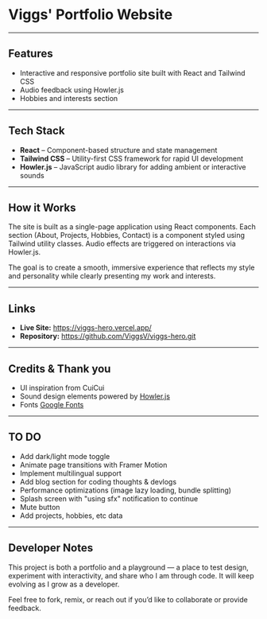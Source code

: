 # Viggs' Portfolio Website

---

## Features

- Interactive and responsive portfolio site built with React and Tailwind CSS
- Audio feedback using Howler.js
- Hobbies and interests section

---

## Tech Stack

- **React** – Component-based structure and state management
- **Tailwind CSS** – Utility-first CSS framework for rapid UI development
- **Howler.js** – JavaScript audio library for adding ambient or interactive sounds

---

## How it Works

The site is built as a single-page application using React components. Each section (About, Projects, Hobbies, Contact) is a component styled using Tailwind utility classes. Audio effects are triggered on interactions via Howler.js.

The goal is to create a smooth, immersive experience that reflects my style and personality while clearly presenting my work and interests.

---

## Links

- **Live Site:** https://viggs-hero.vercel.app/
- **Repository:** https://github.com/ViggsV/viggs-hero.git
---

## Credits & Thank you

- UI inspiration from CuiCui
- Sound design elements powered by [Howler.js](https://howlerjs.com)
- Fonts [Google Fonts](https://fonts.google.com) 

---

## TO DO 

- Add dark/light mode toggle
- Animate page transitions with Framer Motion
- Implement multilingual support
- Add blog section for coding thoughts & devlogs
- Performance optimizations (image lazy loading, bundle splitting)
- Splash screen with "using sfx" notification to continue
- Mute button
- Add projects, hobbies, etc data

---

## Developer Notes

This project is both a portfolio and a playground — a place to test design, experiment with interactivity, and share who I am through code. It will keep evolving as I grow as a developer.

Feel free to fork, remix, or reach out if you’d like to collaborate or provide feedback.

